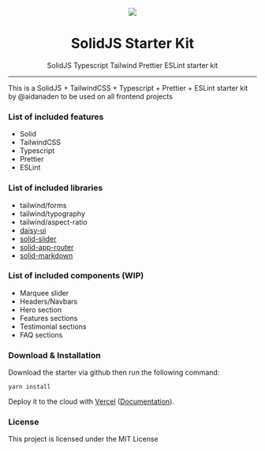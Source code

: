 <p align="center"><img src="logo.png" /></p>

<h1 align="center"> SolidJS Starter Kit </h1>

<p align="center"> SolidJS Typescript Tailwind Prettier ESLint starter kit </p>

<hr/>

<p>This is a SolidJS + TailwindCSS + Typescript + Prettier + ESLint starter kit by @aidanaden to be used on all frontend projects</p>

<h3> List of included features </h3>
<ul>
  <li>Solid</li>
  <li>TailwindCSS</li>
  <li>Typescript</li>
  <li>Prettier</li>
  <li>ESLint</li>
</ul>

<h3> List of included libraries </h3>
<ul>
  <li>tailwind/forms</li>
  <li>tailwind/typography</li>
  <li>tailwind/aspect-ratio</li>
  <li><a href='https://daisyui.com/docs'>daisy-ui</a></li>
  <li><a href='https://github.com/davedbase/solid-slider'>solid-slider</a></li>
  <li><a href='https://github.com/solidjs/solid-app-router'>solid-app-router</a></li>
  <li><a href='https://github.com/andi23rosca/solid-markdown'>solid-markdown</a></li>
</ul>

<h3> List of included components (WIP) </h3>
<ul>
  <li>Marquee slider</li>
  <li>Headers/Navbars</li>
  <li>Hero section</li>
  <li>Features sections</li>
  <li>Testimonial sections</li>
  <li>FAQ sections</li>
</ul>

<!-- <h3> Demo -> Show me what you got </h3> -->

<!-- <a href="#"> Link to your awesome Demo </a> -->

<!-- <a href="#"> Another Link to your awesome Demo </a> -->

<!-- <a href="https://www.designinspiration.info/"> Design Fonts Inspiration </a> -->

<h3> Download & Installation </h3>

Download the starter via github then run the following command:

```
yarn install
```

Deploy it to the cloud with [Vercel](https://vercel.com/new?utm_source=github&utm_medium=readme&utm_campaign=next-example) ([Documentation](https://nextjs.org/docs/deployment)).

<h3>License</h3>

This project is licensed under the MIT License

